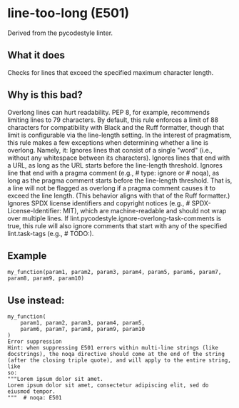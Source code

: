 # line-too-long (E501)
Derived from the pycodestyle linter.
## What it does
Checks for lines that exceed the specified maximum character length.
## Why is this bad?
Overlong lines can hurt readability. PEP 8, for example, recommends
limiting lines to 79 characters. By default, this rule enforces a limit
of 88 characters for compatibility with Black and the Ruff formatter,
though that limit is configurable via the line-length setting.
In the interest of pragmatism, this rule makes a few exceptions when
determining whether a line is overlong. Namely, it:
Ignores lines that consist of a single "word" (i.e., without any
    whitespace between its characters).
Ignores lines that end with a URL, as long as the URL starts before
    the line-length threshold.
Ignores line that end with a pragma comment (e.g., # type: ignore
    or # noqa), as long as the pragma comment starts before the
    line-length threshold. That is, a line will not be flagged as
    overlong if a pragma comment causes it to exceed the line length.
    (This behavior aligns with that of the Ruff formatter.)
Ignores SPDX license identifiers and copyright notices
    (e.g., # SPDX-License-Identifier: MIT), which are machine-readable
    and should not wrap over multiple lines.
If lint.pycodestyle.ignore-overlong-task-comments is true, this rule will
also ignore comments that start with any of the specified lint.task-tags
(e.g., # TODO:).
## Example
```
my_function(param1, param2, param3, param4, param5, param6, param7, param8, param9, param10)
```
## Use instead:
```
my_function(
    param1, param2, param3, param4, param5,
    param6, param7, param8, param9, param10
)
Error suppression
Hint: when suppressing E501 errors within multi-line strings (like
docstrings), the noqa directive should come at the end of the string
(after the closing triple quote), and will apply to the entire string, like
so:
"""Lorem ipsum dolor sit amet.
Lorem ipsum dolor sit amet, consectetur adipiscing elit, sed do eiusmod tempor.
"""  # noqa: E501
```